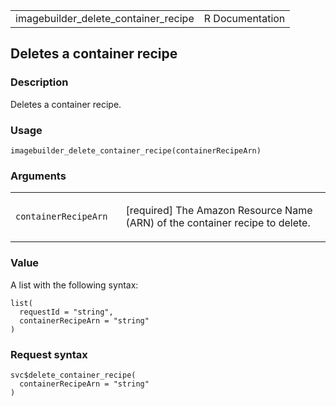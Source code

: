 <table style="width: 100%;">
<tbody>
<tr class="odd">
<td>imagebuilder_delete_container_recipe</td>
<td style="text-align: right;">R Documentation</td>
</tr>
</tbody>
</table>

## Deletes a container recipe

### Description

Deletes a container recipe.

### Usage

    imagebuilder_delete_container_recipe(containerRecipeArn)

### Arguments

<table>
<colgroup>
<col style="width: 35%" />
<col style="width: 65%" />
</colgroup>
<tbody>
<tr class="odd">
<td><code
id="imagebuilder_delete_container_recipe_:_containerRecipeArn">containerRecipeArn</code></td>
<td><p>[required] The Amazon Resource Name (ARN) of the container recipe
to delete.</p></td>
</tr>
</tbody>
</table>

### Value

A list with the following syntax:

    list(
      requestId = "string",
      containerRecipeArn = "string"
    )

### Request syntax

    svc$delete_container_recipe(
      containerRecipeArn = "string"
    )
